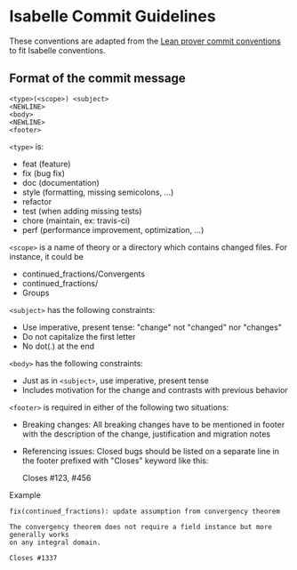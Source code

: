 # Isabelle Commit Guidelines #
These conventions are adapted from the
[Lean prover commit conventions](https://github.com/leanprover-community/lean/blob/master/doc/commit_convention.md)
to fit Isabelle conventions.

## Format of the commit message

    <type>(<scope>) <subject>
    <NEWLINE>
    <body>
    <NEWLINE>
    <footer>

``<type>`` is:

 - feat (feature)
 - fix (bug fix)
 - doc (documentation)
 - style (formatting, missing semicolons, ...)
 - refactor
 - test (when adding missing tests)
 - chore (maintain, ex: travis-ci)
 - perf (performance improvement, optimization, ...)

``<scope>`` is a name of theory or a directory which contains changed files. For instance,
it could be

 - continued_fractions/Convergents
 - continued_fractions/
 - Groups

``<subject>`` has the following constraints:

 - Use imperative, present tense: "change" not "changed" nor "changes"
 - Do not capitalize the first letter
 - No dot(.) at the end

``<body>`` has the following constraints:

 - Just as in ``<subject>``, use imperative, present tense
 - Includes motivation for the change and contrasts with previous
   behavior

``<footer>`` is required in either of the following two situations:

 - Breaking changes: All breaking changes have to be mentioned in
   footer with the description of the change, justification and
   migration notes
 - Referencing issues: Closed bugs should be listed on a separate line
   in the footer prefixed with "Closes" keyword like this:

     Closes #123, #456

Example
```
fix(continued_fractions): update assumption from convergency theorem

The convergency theorem does not require a field instance but more generally works
on any integral domain.

Closes #1337
```
